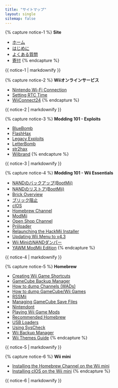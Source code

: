 ```yaml
---
title: "サイトマップ"
layout: single
sitemap: false
---
```


{% capture notice-1 %}
**Site**
+ [ホーム](/)
+ [はじめに](get-started)
+ [よくある質問](faq)
+ [寄付](donations)
{% endcapture %}
<div class="notice--info">{{ notice-1 | markdownify }}</div>

{% capture notice-2 %}
**Wiiオンラインサービス**
+ [Nintendo Wi-Fi Connection](wiimmfi)
+ [Setting RTC Time](wiiconnect24#updating-rtc-clock)
+ [WiiConnect24](wiiconnect24)
{% endcapture %}
<div class="notice--primary">{{ notice-2 | markdownify }}</div>

{% capture notice-3 %}
**Modding 101 - Exploits**
+ [BlueBomb](bluebomb)
+ [FlashHax](flashhax)
+ [Legacy Exploits](legacy-exploits)
+ [LetterBomb](letterbomb)
+ [str2hax](str2hax)
+ [Wilbrand](wilbrand)
{% endcapture %}
<div class="notice--primary">{{ notice-3 | markdownify }}</div>

{% capture notice-4 %}
**Modding 101 - Wii Essentials**
+ [NANDのバックアップ(BootMii)](bootmii)
+ [NANDのリストア(BootMii)](bootmiirecover)
+ [Brick Overview](bricks)
+ [ブリック阻止](bricks#brick-prevention)
+ [cIOS](cios)
+ [Homebrew Channel](hbc)
+ [ModMii](modmii)
+ [Open Shop Channel](osc)
+ [Priiloader](priiloader)
+ [Relaunching the HackMii Installer](hackmii)
+ [Updating Wii Menu to v4.3](update)
+ [Wii MiniのNANDダンパー](wnd-mini)
+ [YAWM ModMii Edition](yawmme)
{% endcapture %}
<div class="notice--primary">{{ notice-4 | markdownify }}</div>

{% capture notice-5 %}
**Homebrew**
+ [Creating Wii Game Shortcuts](wiigsc)
+ [GameCube Backup Manager](gcbackupmanager)
+ [How to dump Channels (WADs)](dump-wads)
+ [How to dump GameCube/Wii Games](dump-games)
+ [RSSMii](rssmii)
+ [Managing GameCube Save Files](gcsaves)
+ [Nintendont](nintendont)
+ [Playing Wii Game Mods](riivolution)
+ [Recommended Homebrew](recommended-homebrew)
+ [USB Loaders](usb-loaders)
+ [Using SysCheck](syscheck)
+ [Wii Backup Manager](wiibackupmanager)
+ [Wii Themes Guide](themes)
{% endcapture %}
<div class="notice--primary">{{ notice-5 | markdownify }}</div>

{% capture notice-6 %}
**Wii mini**
+ [Installing the Homebrew Channel on the Wii mini](hbc-mini)
+ [Installing cIOS on the Wii mini](cios-mini)
{% endcapture %}
<div class="notice--primary">{{ notice-6 | markdownify }}</div>
